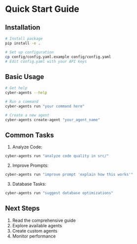 # Quick Start Guide

## Installation
```bash
# Install package
pip install -e .

# Set up configuration
cp config/config.yaml.example config/config.yaml
# Edit config.yaml with your API keys
```

## Basic Usage
```bash
# Get help
cyber-agents --help

# Run a command
cyber-agents run "your command here"

# Create a new agent
cyber-agents create-agent "your_agent_name"
```

## Common Tasks
1. Analyze Code:
```bash
cyber-agents run "analyze code quality in src/"
```

2. Improve Prompts:
```bash
cyber-agents run "improve prompt 'explain how this works'"
```

3. Database Tasks:
```bash
cyber-agents run "suggest database optimizations"
```

## Next Steps
1. Read the comprehensive guide
2. Explore available agents
3. Create custom agents
4. Monitor performance